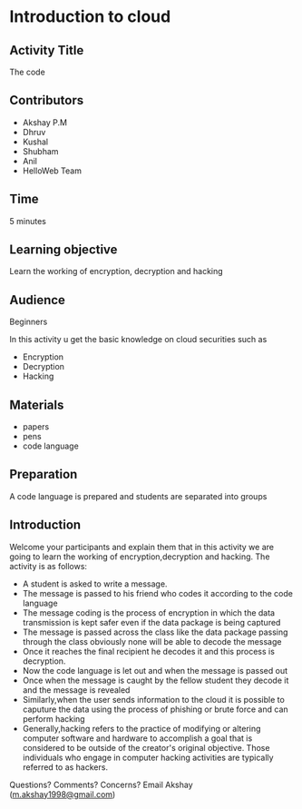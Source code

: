 # Introduction to cloud
## Activity Title
The code
## Contributors
* Akshay P.M
* Dhruv
* Kushal
* Shubham
* Anil
* HelloWeb Team
## Time
5 minutes
## Learning objective
Learn the working of encryption, decryption and hacking
## Audience
Beginners 

In this activity u get the basic knowledge on cloud securities such as 
* Encryption
* Decryption 
* Hacking
## Materials
* papers 
* pens 
* code language
## Preparation
A code language is prepared and students are separated into groups 
## Introduction
Welcome your participants and explain them that in this activity we are going to learn the working of  encryption,decryption and hacking.
The activity is as follows:
* A student is asked to write a message.
* The message is passed to his friend who codes it according to the code language
* The message coding is the process of encryption in which the data transmission is kept safer even if the data package is being captured
* The message is passed across the class like the data package passing through the class obviously none will be able to decode the message
* Once it reaches the final recipient he decodes it and this process is decryption.
* Now the code language is let out and when the message is passed out 
* Once when the message is caught by the fellow student they decode it and the message is revealed
* Similarly,when the user sends information to the cloud it is possible to caputure the data using the process of phishing or brute force and can perform hacking
* Generally,hacking refers to the practice of modifying or altering computer software and hardware to accomplish a goal that is considered to be outside of the creator's original objective. Those individuals who engage in computer hacking activities are typically referred to as hackers.


Questions? Comments? Concerns? Email Akshay (m.akshay1998@gmail.com)
